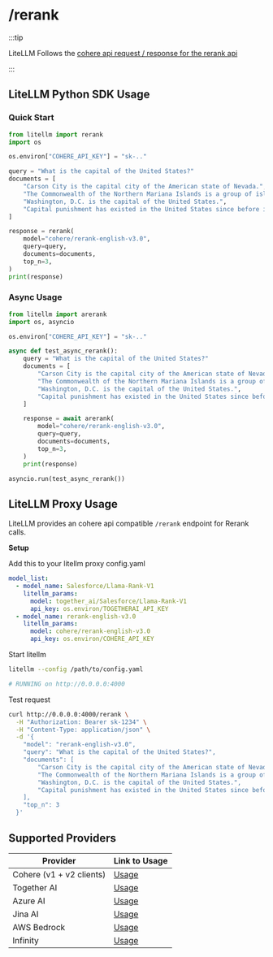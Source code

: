# /rerank

:::tip

LiteLLM Follows the [cohere api request / response for the rerank api](https://cohere.com/rerank)

:::

## **LiteLLM Python SDK Usage**
### Quick Start 

```python
from litellm import rerank
import os

os.environ["COHERE_API_KEY"] = "sk-.."

query = "What is the capital of the United States?"
documents = [
    "Carson City is the capital city of the American state of Nevada.",
    "The Commonwealth of the Northern Mariana Islands is a group of islands in the Pacific Ocean. Its capital is Saipan.",
    "Washington, D.C. is the capital of the United States.",
    "Capital punishment has existed in the United States since before it was a country.",
]

response = rerank(
    model="cohere/rerank-english-v3.0",
    query=query,
    documents=documents,
    top_n=3,
)
print(response)
```

### Async Usage 

```python
from litellm import arerank
import os, asyncio

os.environ["COHERE_API_KEY"] = "sk-.."

async def test_async_rerank(): 
    query = "What is the capital of the United States?"
    documents = [
        "Carson City is the capital city of the American state of Nevada.",
        "The Commonwealth of the Northern Mariana Islands is a group of islands in the Pacific Ocean. Its capital is Saipan.",
        "Washington, D.C. is the capital of the United States.",
        "Capital punishment has existed in the United States since before it was a country.",
    ]

    response = await arerank(
        model="cohere/rerank-english-v3.0",
        query=query,
        documents=documents,
        top_n=3,
    )
    print(response)

asyncio.run(test_async_rerank())
```

## **LiteLLM Proxy Usage**

LiteLLM provides an cohere api compatible `/rerank` endpoint for Rerank calls.

**Setup**

Add this to your litellm proxy config.yaml

```yaml
model_list:
  - model_name: Salesforce/Llama-Rank-V1
    litellm_params:
      model: together_ai/Salesforce/Llama-Rank-V1
      api_key: os.environ/TOGETHERAI_API_KEY
  - model_name: rerank-english-v3.0
    litellm_params:
      model: cohere/rerank-english-v3.0
      api_key: os.environ/COHERE_API_KEY
```

Start litellm

```bash
litellm --config /path/to/config.yaml

# RUNNING on http://0.0.0.0:4000
```

Test request

```bash
curl http://0.0.0.0:4000/rerank \
  -H "Authorization: Bearer sk-1234" \
  -H "Content-Type: application/json" \
  -d '{
    "model": "rerank-english-v3.0",
    "query": "What is the capital of the United States?",
    "documents": [
        "Carson City is the capital city of the American state of Nevada.",
        "The Commonwealth of the Northern Mariana Islands is a group of islands in the Pacific Ocean. Its capital is Saipan.",
        "Washington, D.C. is the capital of the United States.",
        "Capital punishment has existed in the United States since before it was a country."
    ],
    "top_n": 3
  }'
```

## **Supported Providers**

| Provider    | Link to Usage      |
|-------------|--------------------|
| Cohere (v1 + v2 clients)      |   [Usage](#quick-start)                 |
| Together AI|   [Usage](../docs/providers/togetherai)                 |  
| Azure AI|   [Usage](../docs/providers/azure_ai)                 |  
| Jina AI|   [Usage](../docs/providers/jina_ai)                 |  
| AWS Bedrock|   [Usage](../docs/providers/bedrock#rerank-api)                 |  
| Infinity|   [Usage](../docs/providers/infinity)                 |  
